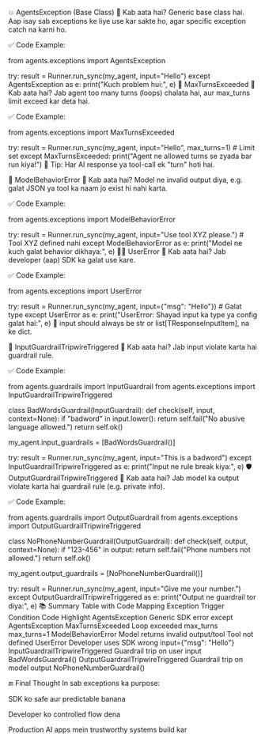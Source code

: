 💥 AgentsException (Base Class)
🔹 Kab aata hai?
Generic base class hai. Aap isay sab exceptions ke liye use kar sakte ho, agar specific exception catch na karni ho.

✅ Code Example:

from agents.exceptions import AgentsException

try:
    result = Runner.run_sync(my_agent, input="Hello")
except AgentsException as e:
    print("Kuch problem hui:", e)
🔁 MaxTurnsExceeded
🔹 Kab aata hai?
Jab agent too many turns (loops) chalata hai, aur max_turns limit exceed kar deta hai.

✅ Code Example:

from agents.exceptions import MaxTurnsExceeded

try:
    result = Runner.run_sync(my_agent, input="Hello", max_turns=1)  # Limit set
except MaxTurnsExceeded:
    print("Agent ne allowed turns se zyada bar run kiya!")
🧠 Tip: Har AI response ya tool-call ek "turn" hoti hai.

🧠 ModelBehaviorError
🔹 Kab aata hai?
Model ne invalid output diya, e.g. galat JSON ya tool ka naam jo exist hi nahi karta.

✅ Code Example:

from agents.exceptions import ModelBehaviorError

try:
    result = Runner.run_sync(my_agent, input="Use tool XYZ please.")  # Tool XYZ defined nahi
except ModelBehaviorError as e:
    print("Model ne kuch galat behavior dikhaya:", e)
👨‍💻 UserError
🔹 Kab aata hai?
Jab developer (aap) SDK ka galat use kare.

✅ Code Example:

from agents.exceptions import UserError

try:
    result = Runner.run_sync(my_agent, input={"msg": "Hello"})  # Galat type
except UserError as e:
    print("UserError: Shayad input ka type ya config galat hai:", e)
🧠 input should always be str or list[TResponseInputItem], na ke dict.

🚧 InputGuardrailTripwireTriggered
🔹 Kab aata hai?
Jab input violate karta hai guardrail rule.

✅ Code Example:

from agents.guardrails import InputGuardrail
from agents.exceptions import InputGuardrailTripwireTriggered

class BadWordsGuardrail(InputGuardrail):
    def check(self, input, context=None):
        if "badword" in input.lower():
            return self.fail("No abusive language allowed.")
        return self.ok()

my_agent.input_guardrails = [BadWordsGuardrail()]

try:
    result = Runner.run_sync(my_agent, input="This is a badword")
except InputGuardrailTripwireTriggered as e:
    print("Input ne rule break kiya:", e)
🛡 OutputGuardrailTripwireTriggered
🔹 Kab aata hai?
Jab model ka output violate karta hai guardrail rule (e.g. private info).

✅ Code Example:

from agents.guardrails import OutputGuardrail
from agents.exceptions import OutputGuardrailTripwireTriggered

class NoPhoneNumberGuardrail(OutputGuardrail):
    def check(self, output, context=None):
        if "123-456" in output:
            return self.fail("Phone numbers not allowed.")
        return self.ok()

my_agent.output_guardrails = [NoPhoneNumberGuardrail()]

try:
    result = Runner.run_sync(my_agent, input="Give me your number.")
except OutputGuardrailTripwireTriggered as e:
    print("Output ne guardrail tor diya:", e)
📚 Summary Table with Code Mapping
Exception	Trigger Condition	Code Highlight
AgentsException	Generic SDK error	except AgentsException
MaxTurnsExceeded	Loop exceeded max_turns	max_turns=1
ModelBehaviorError	Model returns invalid output/tool	Tool not defined
UserError	Developer uses SDK wrong	input={"msg": "Hello"}
InputGuardrailTripwireTriggered	Guardrail trip on user input	BadWordsGuardrail()
OutputGuardrailTripwireTriggered	Guardrail trip on model output	NoPhoneNumberGuardrail()

🔚 Final Thought
In sab exceptions ka purpose:

SDK ko safe aur predictable banana

Developer ko controlled flow dena

Production AI apps mein trustworthy systems build kar
